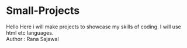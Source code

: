 # Small-Projects
Hello Here i will make projects to showcase my skills of coding. I will use html etc languages.
<br>
Author : Rana Sajawal
